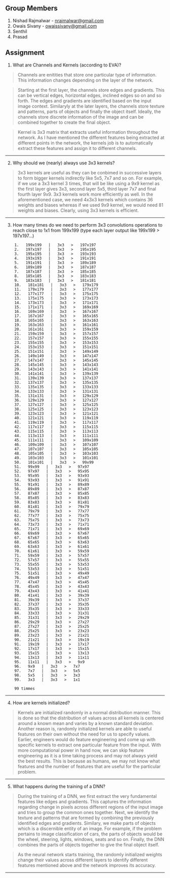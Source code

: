 ## Group Members
1. Nishad Rajmalwar	-	nrajmalwar@gmail.com
2. Owais Sivany		-	owaissivany@gmail.com
3. Senthil
4. Prasad

## Assignment

1. What are Channels and Kernels (according to EVA)?

> Channels are enitities that store one particular type of information. This information changes depending on the layer of the network. 

> Starting at the first layer, the channels store edges and gradients. This can be vertical edges, horizontal edges, inclined edges so on and so forth. The edges and gradients are identified based on the input image context. Similaryly at the later layers, the channels store texture and patterns, parts of objects and finally the object itself. Ideally, the channels store discrete information of the image and can be combined together to create the final object.

> Kernel is 3x3 matrix that extracts useful information throughout the network. As I have mentioned the different features being extracted at different points in the network, the kernels job is to automatically extract these features and assign it to different channels.

---
2. Why should we (nearly) always use 3x3 kernels?

> 3x3 kernels are useful as they can be conbimed in successive layers to form bigger kernels indirectly like 5x5, 7x7 and so on. For example, if we use a 3x3 kernel 3 times, that will be like using a 9x9 kernel as the first layer gives 3x3, second layer 5x5, third layer 7x7 and final fourth layer 9x9. 3x3 kernels work more efficiently as well. In the aforementioned case, we need 4x3x3 kernels which contains 36 weights and biases whereas if we used 9x9 kernel, we would need 81 weights and biases. Clearly, using 3x3 kernels is efficient.
> 
---
3. How many times do we need to perform 3x3 convolutions operations to reach close to 1x1 from 199x199 (type each layer output like 199x199 > 197x197...)
```
	1.   199x199   |   3x3   >   197x197
	2.   197x197   |   3x3   >   195x195
	3.   195x195   |   3x3   >   193x193
	4.   193x193   |   3x3   >   191x191
	5.   191x191   |   3x3   >   189x189
	6.   189x189   |   3x3   >   187x187
	7.   187x187   |   3x3   >   185x185
	8.   185x185   |   3x3   >   183x183
	9.   183x183   |   3x3   >   181x181
	10.   181x181   |   3x3   >   179x179
	11.   179x179   |   3x3   >   177x177
	12.   177x177   |   3x3   >   175x175
	13.   175x175   |   3x3   >   173x173
	14.   173x173   |   3x3   >   171x171
	15.   171x171   |   3x3   >   169x169
	16.   169x169   |   3x3   >   167x167
	17.   167x167   |   3x3   >   165x165
	18.   165x165   |   3x3   >   163x163
	19.   163x163   |   3x3   >   161x161
	20.   161x161   |   3x3   >   159x159
	21.   159x159   |   3x3   >   157x157
	22.   157x157   |   3x3   >   155x155
	23.   155x155   |   3x3   >   153x153
	24.   153x153   |   3x3   >   151x151
	25.   151x151   |   3x3   >   149x149
	26.   149x149   |   3x3   >   147x147
	27.   147x147   |   3x3   >   145x145
	28.   145x145   |   3x3   >   143x143
	29.   143x143   |   3x3   >   141x141
	30.   141x141   |   3x3   >   139x139
	31.   139x139   |   3x3   >   137x137
	32.   137x137   |   3x3   >   135x135
	33.   135x135   |   3x3   >   133x133
	34.   133x133   |   3x3   >   131x131
	35.   131x131   |   3x3   >   129x129
	36.   129x129   |   3x3   >   127x127
	37.   127x127   |   3x3   >   125x125
	38.   125x125   |   3x3   >   123x123
	39.   123x123   |   3x3   >   121x121
	40.   121x121   |   3x3   >   119x119
	41.   119x119   |   3x3   >   117x117
	42.   117x117   |   3x3   >   115x115
	43.   115x115   |   3x3   >   113x113
	44.   113x113   |   3x3   >   111x111
	45.   111x111   |   3x3   >   109x109
	46.   109x109   |   3x3   >   107x107
	47.   107x107   |   3x3   >   105x105
	48.   105x105   |   3x3   >   103x103
	49.   103x103   |   3x3   >   101x101
	50.   101x101   |   3x3   >   99x99
	51.   99x99   |   3x3   >   97x97
	52.   97x97   |   3x3   >   95x95
	53.   95x95   |   3x3   >   93x93
	54.   93x93   |   3x3   >   91x91
	55.   91x91   |   3x3   >   89x89
	56.   89x89   |   3x3   >   87x87
	57.   87x87   |   3x3   >   85x85
	58.   85x85   |   3x3   >   83x83
	59.   83x83   |   3x3   >   81x81
	60.   81x81   |   3x3   >   79x79
	61.   79x79   |   3x3   >   77x77
	62.   77x77   |   3x3   >   75x75
	63.   75x75   |   3x3   >   73x73
	64.   73x73   |   3x3   >   71x71
	65.   71x71   |   3x3   >   69x69
	66.   69x69   |   3x3   >   67x67
	67.   67x67   |   3x3   >   65x65
	68.   65x65   |   3x3   >   63x63
	69.   63x63   |   3x3   >   61x61
	70.   61x61   |   3x3   >   59x59
	71.   59x59   |   3x3   >   57x57
	72.   57x57   |   3x3   >   55x55
	73.   55x55   |   3x3   >   53x53
	74.   53x53   |   3x3   >   51x51
	75.   51x51   |   3x3   >   49x49
	76.   49x49   |   3x3   >   47x47
	77.   47x47   |   3x3   >   45x45
	78.   45x45   |   3x3   >   43x43
	79.   43x43   |   3x3   >   41x41
	80.   41x41   |   3x3   >   39x39
	81.   39x39   |   3x3   >   37x37
	82.   37x37   |   3x3   >   35x35
	83.   35x35   |   3x3   >   33x33
	84.   33x33   |   3x3   >   31x31
	85.   31x31   |   3x3   >   29x29
	86.   29x29   |   3x3   >   27x27
	87.   27x27   |   3x3   >   25x25
	88.   25x25   |   3x3   >   23x23
	89.   23x23   |   3x3   >   21x21
	90.   21x21   |   3x3   >   19x19
	91.   19x19   |   3x3   >   17x17
	92.   17x17   |   3x3   >   15x15
	93.   15x15   |   3x3   >   13x13
	94.   13x13   |   3x3   >   11x11
	95.   11x11   |   3x3   >   9x9
	96.   9x9   |   3x3   >   7x7
	97.   7x7   |   3x3   >   5x5
	98.   5x5   |   3x3   >   3x3
	99.   3x3   |   3x3   >   1x1

	99 timmes
 ```
 ---
4. How are kernels initialized?

> Kernels are initialized randomly in a normal distribution manner. This is done so that the distribution of values across all kernels is centered around a known mean and varies by a known standard deviation. Another reason is, randomly initialized kernels are able to useful features on their own without the need for us to specify values. Earlier, engineers would do feature engineering and come up with specific kernels to extract one particular feature from the input. With more computational power in hand now, we can skip feature engineering as it is a time taking process and may not always yield the best results. This is because as humans, we may not know what features and the number of features that are useful for the particular problem.

---
5. What happens during the training of a DNN?

> During the training of a DNN, we first extract the very fundamental features like edges and gradients. This captures the information regarding change in pixels across different regions of the input image and tries to group the common ones together. Next, we identify the texture and patterns that are formed by combining the previously identified edges and gradients. Similary, we make parts of objects which is a discernible entity of an image. For example, if the problem pertains to image classification of cars, the parts of objects would be the wheel, steering, lights, windows, seats and so on. Finally, the DNN combines the parts of objects together to give the final object itself.

> As the neural network starts training, the randomly initialized weights change their values across different layers to identify different features mentioned above and the network improves its accuracy.

---
